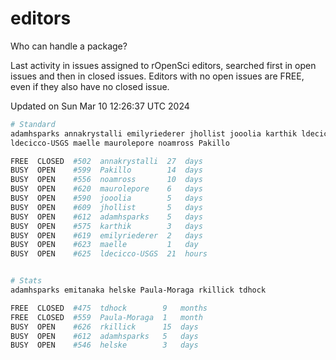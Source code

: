 # editors

Who can handle a package?

Last activity in issues assigned to rOpenSci editors, searched first in open
issues and then in closed issues. Editors with no open issues are FREE, even if
they also have no closed issue.


Updated on Sun Mar 10 12:26:37 UTC 2024

```bash
# Standard
adamhsparks annakrystalli emilyriederer jhollist jooolia karthik ldecicco
ldecicco-USGS maelle maurolepore noamross Pakillo

FREE  CLOSED  #502  annakrystalli  27  days
BUSY  OPEN    #599  Pakillo        14  days
BUSY  OPEN    #556  noamross       10  days
BUSY  OPEN    #620  maurolepore    6   days
BUSY  OPEN    #590  jooolia        5   days
BUSY  OPEN    #609  jhollist       5   days
BUSY  OPEN    #612  adamhsparks    5   days
BUSY  OPEN    #575  karthik        3   days
BUSY  OPEN    #619  emilyriederer  2   days
BUSY  OPEN    #623  maelle         1   day
BUSY  OPEN    #625  ldecicco-USGS  21  hours


# Stats
adamhsparks emitanaka helske Paula-Moraga rkillick tdhock

FREE  CLOSED  #475  tdhock        9   months
FREE  CLOSED  #559  Paula-Moraga  1   month
BUSY  OPEN    #626  rkillick      15  days
BUSY  OPEN    #612  adamhsparks   5   days
BUSY  OPEN    #546  helske        3   days
```
